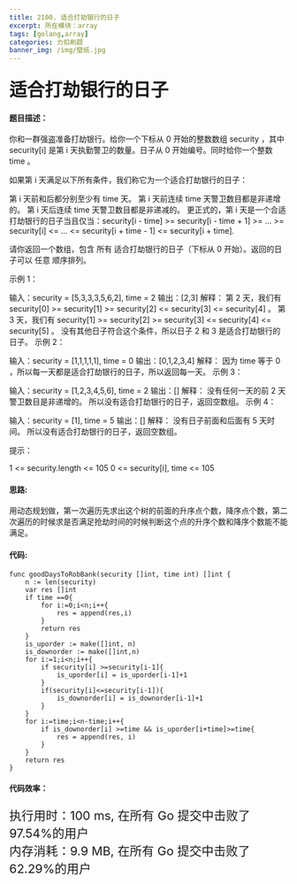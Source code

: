 ```yaml
---
title: 2100. 适合打劫银行的日子
excerpt: 所在模块：array
tags: [golang,array]
categories: 力扣刷题
banner_img: /img/壁纸.jpg
---
```


### <font size=6px>适合打劫银行的日子</font>

#### 题目描述：

你和一群强盗准备打劫银行。给你一个下标从 0 开始的整数数组 security ，其中 security[i] 是第 i 天执勤警卫的数量。日子从 0 开始编号。同时给你一个整数 time 。

如果第 i 天满足以下所有条件，我们称它为一个适合打劫银行的日子：

第 i 天前和后都分别至少有 time 天。
第 i 天前连续 time 天警卫数目都是非递增的。
第 i 天后连续 time 天警卫数目都是非递减的。
更正式的，第 i 天是一个合适打劫银行的日子当且仅当：security[i - time] >= security[i - time + 1] >= ... >= security[i] <= ... <= security[i + time - 1] <= security[i + time].

请你返回一个数组，包含 所有 适合打劫银行的日子（下标从 0 开始）。返回的日子可以 任意 顺序排列。

 

示例 1：

输入：security = [5,3,3,3,5,6,2], time = 2
输出：[2,3]
解释：
第 2 天，我们有 security[0] >= security[1] >= security[2] <= security[3] <= security[4] 。
第 3 天，我们有 security[1] >= security[2] >= security[3] <= security[4] <= security[5] 。
没有其他日子符合这个条件，所以日子 2 和 3 是适合打劫银行的日子。
示例 2：

输入：security = [1,1,1,1,1], time = 0
输出：[0,1,2,3,4]
解释：
因为 time 等于 0 ，所以每一天都是适合打劫银行的日子，所以返回每一天。
示例 3：

输入：security = [1,2,3,4,5,6], time = 2
输出：[]
解释：
没有任何一天的前 2 天警卫数目是非递增的。
所以没有适合打劫银行的日子，返回空数组。
示例 4：

输入：security = [1], time = 5
输出：[]
解释：
没有日子前面和后面有 5 天时间。
所以没有适合打劫银行的日子，返回空数组。


提示：

1 <= security.length <= 105
0 <= security[i], time <= 105

#### 思路:

用动态规划做，第一次遍历先求出这个树的前面的升序点个数，降序点个数，第二次遍历的时候求是否满足抢劫时间的时候判断这个点的升序个数和降序个数能不能满足。

#### 代码:

```golang
func goodDaysToRobBank(security []int, time int) []int {
    n := len(security)
    var res []int
    if time ==0{
        for i:=0;i<n;i++{
            res = append(res,i)
        }
        return res
    }
    is_uporder := make([]int, n)
    is_downorder := make([]int,n)
    for i:=1;i<n;i++{
        if security[i] >=security[i-1]{
            is_uporder[i] = is_uporder[i-1]+1
        }
        if(security[i]<=security[i-1]){
            is_downorder[i] = is_downorder[i-1]+1
        }
    }
    for i:=time;i<n-time;i++{
        if is_downorder[i] >=time && is_uporder[i+time]>=time{
            res = append(res, i)
        }
    }
    return res
}
```

#### 代码效率：

<p class="note note-primary"; style="font-size:22px">
   执行用时：100 ms, 在所有 Go 提交中击败了97.54%的用户<br>
   内存消耗：9.9 MB, 在所有 Go 提交中击败了62.29%的用户
</p>



